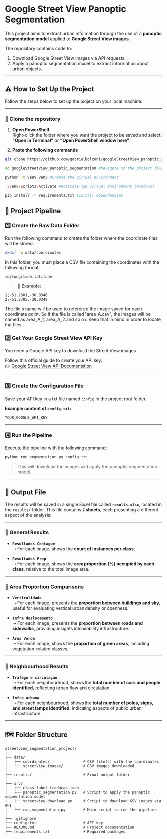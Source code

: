 
# Google Street View Panoptic Segmentation

This project aims to extract urban information through the use of a **panoptic segmentation model** applied to **Google Street View images**.

The repository contains code to:

1. Download Google Street View images via API requests.
2. Apply a panoptic segmentation model to extract information about urban objects.

---
## ⚠️ How to Set Up the Project

Follow the steps below to set up the project on your local machine:

---

### 🔗 Clone the repository

1. **Open PowerShell**  
Right-click the folder where you want the project to be saved and select:  
**"Open in Terminal"** or **"Open PowerShell window here"**.

2. **Paste the following commands**  
```bash
git clone https://github.com/gabrielbolzoni/googleStreetView_panoptic_segmentation.git #Clone the repository from GitHub
```
```bash
cd googleStreetView_panoptic_segmentation #Navigate to the project folder
```
```bash
python -m venv venv #Create the virtual environment
```
```bash
.\venv\Scripts\Activate #Activate the virtual environment (Windows)
```
```bash
pip install -r requirements.txt #Install dependencies
```

   
## 🚀 Project Pipeline

### 1️⃣ Create the Raw Data Folder

Run the following command to create the folder where the coordinate files will be stored:

```bash
mkdir -p data/coordinates
```

In this folder, you must place a CSV file containing the coordinates with the following format:

```
id;longitude,latitude
```

> 🔸 **Example:**

```
1;-51.2301,-30.0346
2;-51.2305,-30.0349
```
The file's name will be used to reference the image saved for each coordinate point. So if the file is called "area_A.csv", the images will be named as area_A_1, area_A_2 and so on. Keep that in mind in order to locate the files.


### 2️⃣ Get Your Google Street View API Key

You need a Google API key to download the Street View images.

Follow this official guide to create your API key:  
👉 [Google Street View API Documentation](https://developers.google.com/maps/documentation/streetview/overview?hl=pt-br)

---

### 3️⃣ Create the Configuration File

Save your API key in a txt file named `config` in the project root folder.

**Example content of `config.txt`:**

```
YOUR_GOOGLE_API_KEY
```

---

### 4️⃣ Run the Pipeline

Execute the pipeline with the following command:

```bash
python run_segmentation.py config.txt
```

> This will download the images and apply the panoptic segmentation model.

---

## 📂 Output File

The results will be saved in a single Excel file called **`results.xlsx`**, located in the `results/` folder. This file contains **7 sheets**, each presenting a different aspect of the analysis:

---

### 🔸 General Results

- **`Resultados Contagem`**  
  ➝ For each image, shows the **count of instances per class**.

- **`Resultados Prop`**  
  ➝ For each image, shows the **area proportion (%) occupied by each class**, relative to the total image area.

---

### 🔸 Area Proportion Comparisons

- **`Verticalidade`**  
  ➝ For each image, presents the **proportion between buildings and sky**, useful for evaluating vertical urban density or openness.

- **`Infra deslocamento`**  
  ➝ For each image, presents the **proportion between roads and sidewalks**, providing insights into mobility infrastructure.

- **`Área Verde`**  
  ➝ For each image, shows the **proportion of green areas**, including vegetation-related classes.

---

### 🔸 Neighbourhood Results

- **`Tráfego e circulação`**  
  ➝ For each neighbourhood, shows the **total number of cars and people identified**, reflecting urban flow and circulation.

- **`Infra urbana`**  
  ➝ For each neighbourhood, shows the **total number of poles, signs, and street lamps identified**, indicating aspects of public urban infrastructure.

---


## 🗺️ Folder Structure

```
streetview_segmentation_project/
│
├── data/                         
│   ├── coordinates/               # CSV file(s) with the coordinates
│   └── streetView_images/         # GSV images downloaded
│
├── results/                       # Final output folder
│
├── src/                            
│   ├── class_label_traducao.json  
│   ├── panoptic_segmentation.py   # Script to apply the panoptic segmentation model
│   ├── streetview_download.py     # Script to download GSV images via API
│   └── run_segmentation.py        # Main script to run the pipeline 
│
├── .gitignore                     
├── config.txt                     # API key
├── README.md                      # Project documentation
├── requirements.txt               # Required packages
```

